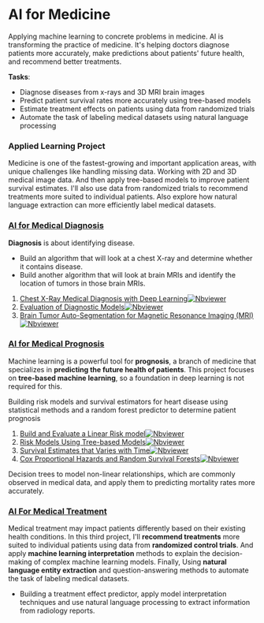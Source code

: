 # **AI for Medicine**
Applying machine learning to concrete problems in medicine. AI is transforming the practice of medicine. It's helping doctors diagnose patients more accurately, make predictions about patients' future health, and recommend better treatments.

**Tasks**:

- Diagnose diseases from x-rays and 3D MRI brain images
- Predict patient survival rates more accurately using tree-based models
- Estimate treatment effects on patients using data from randomized trials
- Automate the task of labeling medical datasets using natural language processing

### **Applied Learning Project**
Medicine is one of the fastest-growing and important application areas, with unique challenges like handling missing data. Working with 2D and 3D medical image data. And then apply tree-based models to improve patient survival estimates. I'll also use data from randomized trials to recommend treatments more suited to individual patients. Also explore how natural language extraction can more efficiently label medical datasets.


### [AI for Medical Diagnosis](https://github.com/shejz/AI-for-Medicine/tree/main/AI%20for%20Medical%20Diagnosis)

**Diagnosis** is about identifying disease.

- Build an algorithm that will look at a chest X-ray and determine whether it contains disease.
- Build another algorithm that will look at brain MRIs and identify the location of tumors in those brain MRIs.

1. [Chest X-Ray Medical Diagnosis with Deep Learning](https://github.com/shejz/AI-for-Medicine/blob/main/AI%20for%20Medical%20Diagnosis/1.%20Chest%20X-Ray%20Medical%20Diagnosis%20with%20Deep%20Learning.ipynb)[![Nbviewer](https://github.com/jupyter/design/blob/master/logos/Badges/nbviewer_badge.svg)](https://nbviewer.jupyter.org/github/shejz/AI-for-Medicine/blob/main/AI%20for%20Medical%20Diagnosis/1.%20Chest%20X-Ray%20Medical%20Diagnosis%20with%20Deep%20Learning.ipynb) 
2. [Evaluation of Diagnostic Models](https://github.com/shejz/AI-for-Medicine/blob/main/AI%20for%20Medical%20Diagnosis/2.%20Evaluation%20of%20Diagnostic%20Models.ipynb)[![Nbviewer](https://github.com/jupyter/design/blob/master/logos/Badges/nbviewer_badge.svg)](https://nbviewer.jupyter.org/github/shejz/AI-for-Medicine/blob/main/AI%20for%20Medical%20Diagnosis/2.%20Evaluation%20of%20Diagnostic%20Models.ipynb)
3. [Brain Tumor Auto-Segmentation for Magnetic Resonance Imaging (MRI)](https://github.com/shejz/AI-for-Medicine/blob/main/AI%20for%20Medical%20Diagnosis/3.%20Brain%20Tumor%20Auto-Segmentation%20for%20Magnetic%20Resonance%20Imaging%20(MRI).ipynb)[![Nbviewer](https://github.com/jupyter/design/blob/master/logos/Badges/nbviewer_badge.svg)](https://nbviewer.jupyter.org/github/shejz/AI-for-Medicine/blob/main/AI%20for%20Medical%20Diagnosis/3.%20Brain%20Tumor%20Auto-Segmentation%20for%20Magnetic%20Resonance%20Imaging%20%28MRI%29.ipynb)


### [AI for Medical Prognosis]()
Machine learning is a powerful tool for **prognosis**, a branch of medicine that specializes in **predicting the future health of patients**. This project focuses on **tree-based machine learning**, so a foundation in deep learning is not required for this. 

Building risk models and survival estimators for heart disease using statistical methods and a random forest predictor to determine patient prognosis
1. [Build and Evaluate a Linear Risk model](https://github.com/shejz/AI-for-Medicine/blob/main/AI%20for%20Medical%20Prognosis/1.%20Build%20and%20Evaluate%20a%20Linear%20Risk%20model.ipynb)[![Nbviewer](https://github.com/jupyter/design/blob/master/logos/Badges/nbviewer_badge.svg)]()
2. [Risk Models Using Tree-based Models](https://github.com/shejz/AI-for-Medicine/blob/main/AI%20for%20Medical%20Prognosis/2.%20Risk%20Models%20Using%20Tree-based%20Models.ipynb)[![Nbviewer](https://github.com/jupyter/design/blob/master/logos/Badges/nbviewer_badge.svg)]()
3. [Survival Estimates that Varies with Time](https://github.com/shejz/AI-for-Medicine/blob/main/AI%20for%20Medical%20Prognosis/3.%20Survival%20Estimates%20that%20Varies%20with%20Time.ipynb)[![Nbviewer](https://github.com/jupyter/design/blob/master/logos/Badges/nbviewer_badge.svg)]()
4. [Cox Proportional Hazards and Random Survival Forests](https://github.com/shejz/AI-for-Medicine/blob/main/AI%20for%20Medical%20Prognosis/4.%20Cox%20Proportional%20Hazards%20and%20Random%20Survival%20Forests.ipynb)[![Nbviewer](https://github.com/jupyter/design/blob/master/logos/Badges/nbviewer_badge.svg)]()

Decision trees to model non-linear relationships, which are commonly observed in medical data, and apply them to predicting mortality rates more accurately. 

### [AI For Medical Treatment]()
Medical treatment may impact patients differently based on their existing health conditions. In this third project, I'll **recommend treatments** more suited to individual patients using data from **randomized control trials**. And apply **machine learning interpretation** methods to explain the decision-making of complex machine learning models. Finally, Using **natural language entity extraction** and question-answering methods to automate the task of labeling medical datasets.

- Building a treatment effect predictor, apply model interpretation techniques and use natural language processing to extract information from radiology reports.


